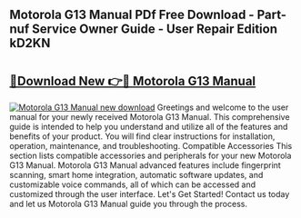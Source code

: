## Motorola G13 Manual PDf Free Download - Part-nuf Service Owner Guide - User Repair Edition kD2KN

# <h2><a href="http://cf20722.oget.top/?id=Motorola+G13+Manual">🔗Download New 👉🔴 Motorola G13 Manual</a></h2>

[![Motorola G13 Manual new download](https://i.imgur.com/5g1atiW.png)](http://cf20722.oget.top/?id=Motorola+G13+Manual)
Greetings and welcome to the user manual for your newly received Motorola G13 Manual. This comprehensive guide is intended to help you understand and utilize all of the features and benefits of your product. You will find clear instructions for installation, operation, maintenance, and troubleshooting. Compatible Accessories This section lists compatible accessories and peripherals for your new Motorola G13 Manual. Motorola G13 Manual advanced features include fingerprint scanning, smart home integration, automatic software updates, and customizable voice commands, all of which can be accessed and customized through the user interface. Let's Get Started! Contact us today and let us Motorola G13 Manual guide you through the process.
